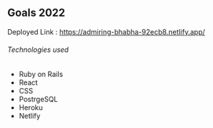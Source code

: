 ## Goals 2022

Deployed Link : https://admiring-bhabha-92ecb8.netlify.app/

###### Technologies used 

* Ruby on Rails
* React
* CSS
* PostrgeSQL
* Heroku
* Netlify

######

